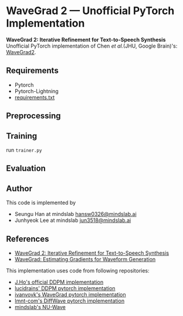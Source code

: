 # WaveGrad 2 &mdash; Unofficial PyTorch Implementation

**WaveGrad 2: Iterative Refinement for Text-to-Speech Synthesis**<br>
Unofficial PyTorch implementation of Chen *et al.*(JHU, Google Brain)'s: [WaveGrad2](https://arxiv.org/abs/2106.09660).<br>


## Requirements
- Pytorch
- Pytorch-Lightning
- [requirements.txt](./requirements.txt)

## Preprocessing

## Training
run `trainer.py`

## Evaluation

## Author
This code is implemented by
- Seungu Han at mindslab [hansw0326@mindslab.ai](mailto:hansw0326@mindslab.ai)
- Junhyeok Lee at mindslab [jun3518@mindslab.ai](mailto:jun3518@mindslab.ai)

## References
- [WaveGrad 2: Iterative Refinement for Text-to-Speech Synthesis](https://arxiv.org/abs/2106.09660)
- [WaveGrad: Estimating Gradients for Waveform Generation](https://arxiv.org/abs/2009.00713)

This implementation uses code from following repositories:
- [J.Ho's official DDPM implementation](https://github.com/hojonathanho/diffusion)
- [lucidrains' DDPM pytorch implementation](https://github.com/lucidrains/denoising-diffusion-pytorch)
- [ivanvovk's WaveGrad pytorch implementation](https://github.com/ivanvovk/WaveGrad)
- [lmnt-com's DiffWave pytorch implementation](https://github.com/lmnt-com/diffwave)
- [mindslab's NU-Wave](https://github.com/mindslab-ai/nuwave)

